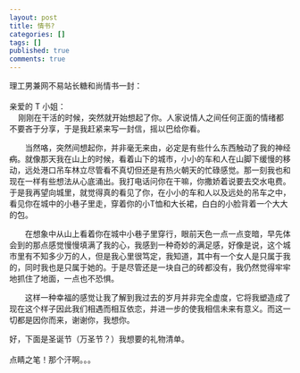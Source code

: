 ```yaml
---
layout: post
title: 情书?
categories: []
tags: []
published: true
comments: true
---
```

<p><p>理工男兼网不易站长糖和尚情书一封：<br /><br />亲爱的 T 小姐：<br />&nbsp;&nbsp;&nbsp; 刚刚在干活的时候，突然就开始想起了你。人家说情人之间任何正面的情绪都不要吝于分享，于是我赶紧来写一封信，摇以巴给你看。</p>
<p>　　当然咯，突然间想起你，并非毫无来由，必定是有些什么东西触动了我的神经<strike>病</strike>。就像那天我在山上的时候，看着山下的城市，小小的车和人在山脚下缓慢的移动，远处港口吊车林立尽管看不真切但还是有热火朝天的忙碌感觉。那一刻我也和现在一样有些想法从心底涌出。我打电话问你在干嘛，你撒娇着说要去交水电费。于是我再望向城里，就觉得真的看见了你，在小小的车和人以及远处的吊车之中，看见你在城中的小巷子里走，穿着你的小T恤和大长裙，白白的小脸背着一个大大的包。</p>
<p>　　在想象中从山上看着你在城中小巷子里穿行，眼前天色一点一点变暗，早先体会到的那点感觉慢慢填满了我的心，我感到一种奇妙的满足感，好像是说，这个城市里有不知多少万的人，但是我心里很笃定，我知道，其中有一个女人是只属于我的，同时我也是只属于她的。于是尽管还是一块自己的砖都没有，我仍然觉得牢牢地抓住了地面，一点也不恐惧。</p>
<p>　　这样一种幸福的感觉让我了解到我过去的岁月并非完全虚度，它将我塑造成了现在这个样子因此我们相遇而相互依恋，并进一步的使我相信未来有意义。而这一切都是因你而来，谢谢你，我想你。</p>
<p>好，下面是圣诞节（万圣节？）我想要的礼物清单。<br /><br />点睛之笔！那个汗啊。。。</p></p>
